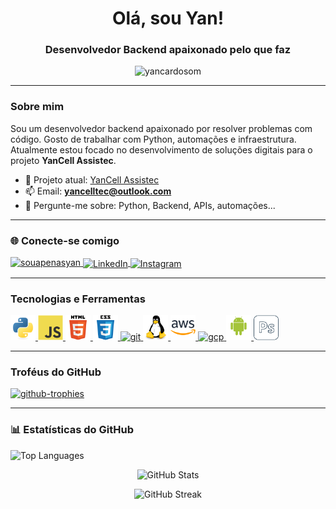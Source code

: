 <h1 align="center">Olá, sou Yan!</h1>
<h3 align="center">Desenvolvedor Backend apaixonado pelo que faz </h3>

<p align="center">
  <img src="https://komarev.com/ghpvc/?username=yancardosom&label=Profile%20views&color=0e75b6&style=flat" alt="yancardosom" />
</p>

---

###  Sobre mim

Sou um desenvolvedor backend apaixonado por resolver problemas com código. Gosto de trabalhar com Python, automações e infraestrutura. Atualmente estou focado no desenvolvimento de soluções digitais para o projeto **YanCell Assistec**.

- 🔭 Projeto atual: [YanCell Assistec](https://github.com/yancardosom/yancardosom/issues/2)  
- 📫 Email: **yancelltec@outlook.com**  
- 💬 Pergunte-me sobre: Python, Backend, APIs, automações...

---

### 🌐 Conecte-se comigo

<p align="left">
  <a href="https://twitter.com/souapenasyan" target="_blank">
    <img src="https://img.shields.io/twitter/follow/souapenasyan?logo=twitter&style=for-the-badge" alt="souapenasyan" />
  </a>
  <a href="https://www.linkedin.com/in/yan-cardoso-magalhães-619076204/" target="_blank">
    <img align="center" src="https://raw.githubusercontent.com/rahuldkjain/github-profile-readme-generator/master/src/images/icons/Social/linked-in-alt.svg" alt="LinkedIn" height="30" width="40" />
  </a>
  <a href="https://www.instagram.com/yancelltec/" target="_blank">
    <img align="center" src="https://raw.githubusercontent.com/rahuldkjain/github-profile-readme-generator/master/src/images/icons/Social/instagram.svg" alt="Instagram" height="30" width="40" />
  </a>
</p>

---

###  Tecnologias e Ferramentas

<p align="left">
  <a href="https://www.python.org" target="_blank" rel="noreferrer">
    <img src="https://raw.githubusercontent.com/devicons/devicon/master/icons/python/python-original.svg" alt="python" width="40" height="40"/>
  </a>
  <a href="https://developer.mozilla.org/en-US/docs/Web/JavaScript" target="_blank" rel="noreferrer">
    <img src="https://raw.githubusercontent.com/devicons/devicon/master/icons/javascript/javascript-original.svg" alt="javascript" width="40" height="40"/>
  </a>
  <a href="https://www.w3.org/html/" target="_blank" rel="noreferrer">
    <img src="https://raw.githubusercontent.com/devicons/devicon/master/icons/html5/html5-original-wordmark.svg" alt="html5" width="40" height="40"/>
  </a>
  <a href="https://www.w3schools.com/css/" target="_blank" rel="noreferrer">
    <img src="https://raw.githubusercontent.com/devicons/devicon/master/icons/css3/css3-original-wordmark.svg" alt="css3" width="40" height="40"/>
  </a>
  <a href="https://git-scm.com/" target="_blank" rel="noreferrer">
    <img src="https://www.vectorlogo.zone/logos/git-scm/git-scm-icon.svg" alt="git" width="40" height="40"/>
  </a>
  <a href="https://www.linux.org/" target="_blank" rel="noreferrer">
    <img src="https://raw.githubusercontent.com/devicons/devicon/master/icons/linux/linux-original.svg" alt="linux" width="40" height="40"/>
  </a>
  <a href="https://aws.amazon.com" target="_blank" rel="noreferrer">
    <img src="https://raw.githubusercontent.com/devicons/devicon/master/icons/amazonwebservices/amazonwebservices-original-wordmark.svg" alt="aws" width="40" height="40"/>
  </a>
  <a href="https://cloud.google.com" target="_blank" rel="noreferrer">
    <img src="https://www.vectorlogo.zone/logos/google_cloud/google_cloud-icon.svg" alt="gcp" width="40" height="40"/>
  </a>
  <a href="https://developer.android.com" target="_blank" rel="noreferrer">
    <img src="https://raw.githubusercontent.com/devicons/devicon/master/icons/android/android-original-wordmark.svg" alt="android" width="40" height="40"/>
  </a>
  <a href="https://www.photoshop.com/en" target="_blank" rel="noreferrer">
    <img src="https://raw.githubusercontent.com/devicons/devicon/master/icons/photoshop/photoshop-line.svg" alt="photoshop" width="40" height="40"/>
  </a>
</p>

---

### Troféus do GitHub

<p align="left">
  <a href="https://github.com/ryo-ma/github-profile-trophy">
    <img src="https://github-profile-trophy.vercel.app/?username=yancardosom" alt="github-trophies" />
  </a>
</p>

---

### 📊 Estatísticas do GitHub

<p align="left">
  <img src="https://github-readme-stats.vercel.app/api/top-langs?username=yancardosom&show_icons=true&locale=en&layout=compact" alt="Top Languages" />
</p>

<p align="center">
  <img src="https://github-readme-stats.vercel.app/api?username=yancardosom&show_icons=true&locale=en" alt="GitHub Stats" />
</p>

<p align="center">
  <img src="https://github-readme-streak-stats.herokuapp.com/?user=yancardosom&" alt="GitHub Streak" />
</p>

